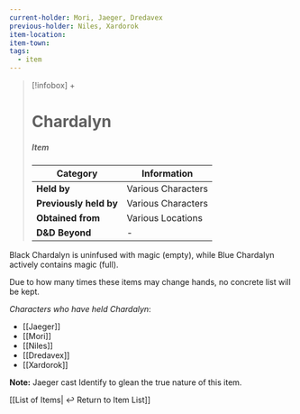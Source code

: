```yaml
---
current-holder: Mori, Jaeger, Dredavex
previous-holder: Niles, Xardorok
item-location: 
item-town: 
tags:
  - item
---
```


> [!infobox] +
> # Chardalyn
> ##### Item
> | Category | Information |
> | ---- | ---- |
> | **Held by** | Various Characters |
> | **Previously held by** | Various Characters |
> | **Obtained from** | Various Locations |
> | **D&D Beyond** | - |

Black Chardalyn is uninfused with magic (empty), while Blue Chardalyn actively contains magic (full).

Due to how many times these items may change hands, no concrete list will be kept.

*Characters who have held Chardalyn*:
- [[Jaeger]]
- [[Mori]]
- [[Niles]]
- [[Dredavex]]
- [[Xardorok]]

**Note:** Jaeger cast Identify to glean the true nature of this item. 

[[List of Items| ↩️ Return to Item List]]